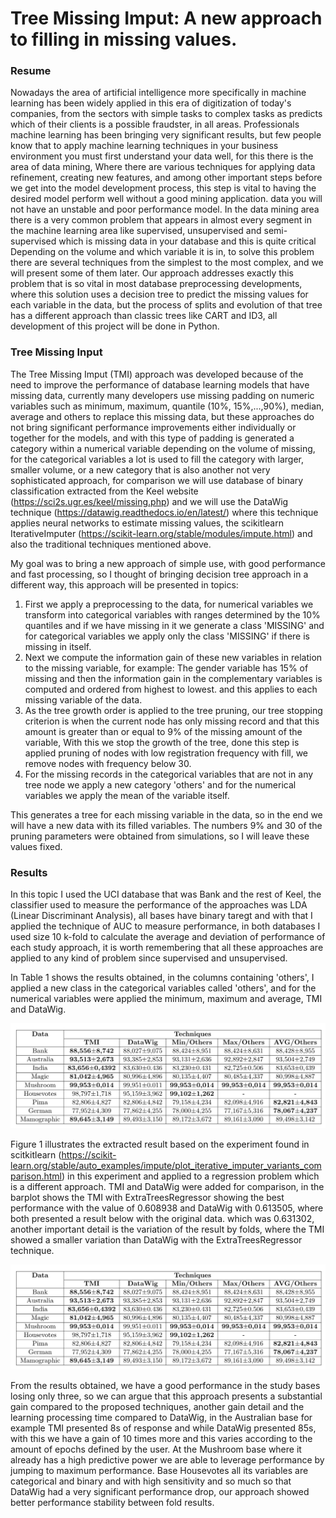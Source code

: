 # Tree Missing Imput: A new approach to filling in missing values.

### Resume
Nowadays the area of artificial intelligence more specifically in machine learning has been widely applied in this era of digitization of today's companies, from the sectors with simple tasks to complex tasks as predicts which of their clients is a possible fraudster, in all areas. Professionals machine learning has been bringing very significant results, but few people know that to apply machine learning techniques in your business environment you must first understand your data well, for this there is the area of data mining, Where there are various techniques for applying data refinement, creating new features, and among other important steps before we get into the model development process, this step is vital to having the desired model perform well without a good mining application. data you will not have an unstable and poor performance model. In the data mining area there is a very common problem that appears in almost every segment in the machine learning area like supervised, unsupervised and semi-supervised which is missing data in your database and this is quite critical Depending on the volume and which variable it is in, to solve this problem there are several techniques from the simplest to the most complex, and we will present some of them later. Our approach addresses exactly this problem that is so vital in most database preprocessing developments, where this solution uses a decision tree to predict the missing values ​​for each variable in the data, but the process of splits and evolution of that tree has a different approach than classic trees like CART and ID3, all development of this project will be done in Python.

### Tree Missing Input

The Tree Missing Imput (TMI) approach was developed because of the need to improve the performance of database learning models that have missing data, currently many developers use missing padding on numeric variables such as minimum, maximum, quantile (10%, 15%,...,90%), median, average and others to replace this missing data, but these approaches do not bring significant performance improvements either individually or together for the models, and with this type of padding is generated a category within a numerical variable depending on the volume of missing, for the categorical variables a lot is used to fill the category with larger, smaller volume, or a new category that is also another not very sophisticated approach, for comparison we will use database of binary classification extracted from the Keel website (https://sci2s.ugr.es/keel/missing.php) and we will use the DataWig technique (https://datawig.readthedocs.io/en/latest/) where this technique applies neural networks to estimate missing values, the scikitlearn IterativeImputer (https://scikit-learn.org/stable/modules/impute.html) and also the traditional techniques mentioned above.

My goal was to bring a new approach of simple use, with good performance and fast processing, so I thought of bringing decision tree approach in a different way, this approach will be presented in topics:

<ol>
<li>First we apply a preprocessing to the data, for numerical variables we transform into categorical variables with ranges determined by the 10% quantiles and if we have missing in it we generate a class 'MISSING' and for categorical variables we apply only the class 'MISSING' if there is missing in itself.</li>
<li>Next we compute the information gain of these new variables in relation to the missing variable, for example: The gender variable has 15% of missing and then the information gain in the complementary variables is computed and ordered from highest to lowest. and this applies to each missing variable of the data.</li>
<li>As the tree growth order is applied to the tree pruning, our tree stopping criterion is when the current node has only missing record and that this amount is greater than or equal to 9% of the missing amount of the variable, With this we stop the growth of the tree, done this step is applied pruning of nodes with low registration frequency with fill, we remove nodes with frequency below 30.</li>
<li>For the missing records in the categorical variables that are not in any tree node we apply a new category 'others' and for the numerical variables we apply the mean of the variable itself.</li>
</ol>

This generates a tree for each missing variable in the data, so in the end we will have a new data with its filled variables. The numbers 9% and 30 of the pruning parameters were obtained from simulations, so I will leave these values fixed.

### Results

In this topic I used the UCI database that was Bank and the rest of Keel, the classifier used to measure the performance of the approaches was LDA (Linear Discriminant Analysis), all bases have binary taregt and with that I applied the technique of AUC to measure performance, in both databases I used size 10 k-fold to calculate the average and deviation of performance of each study approach, it is worth remembering that all these approaches are applied to any kind of problem since supervised and unsupervised.

In Table 1 shows the results obtained, in the columns containing 'others', I applied a new class in the categorical variables called 'others', and for the numerical variables were applied the minimum, maximum and average, TMI and DataWig.

![alt text](table_result.png "Table 1 - Results obtained by fold.")

Figure 1 illustrates the extracted result based on the experiment found in scitkitlearn (https://scikit-learn.org/stable/auto_examples/impute/plot_iterative_imputer_variants_comparison.html) in this experiment and applied to a regression problem which is a different approach. TMI and DataWig were added for comparison, in the barplot shows the TMI with ExtraTreesRegressor showing the best performance with the value of 0.608938 and DataWig with 0.613505, where both presented a result below with the original data. which was 0.631302, another important detail is the variation of the result by folds, where the TMI showed a smaller variation than DataWig with the ExtraTreesRegressor technique.

![alt text](table_result.png "Figure 1 - Comparions by models to each technique of study.")

From the results obtained, we have a good performance in the study bases losing only three, so we can argue that this approach presents a substantial gain compared to the proposed techniques, another gain detail and the learning processing time compared to DataWig, in the Australian base for example TMI presented 8s of response and while DataWig presented 85s, with this we have a gain of 10 times more and this varies according to the amount of epochs defined by the user.
At the Mushroom base where it already has a high predictive power we are able to leverage performance by jumping to maximum performance. Base Housevotes all its variables are categorical and binary and with high sensitivity and so much so that DataWig had a very significant performance drop, our approach showed better performance stability between fold results.
